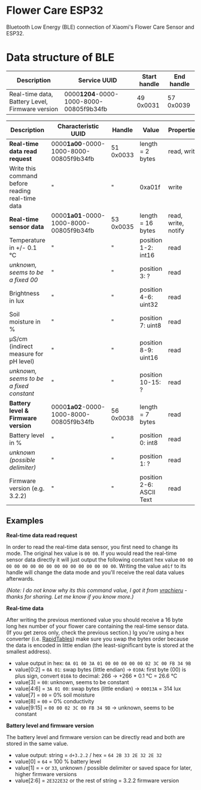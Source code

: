 # Flower Care ESP32

Bluetooth Low Energy (BLE) connection of Xiaomi's Flower Care Sensor and ESP32.

# Data structure of BLE

Description | Service UUID | Start  handle | End handle |
| ------ | ------ | ------ | ------ |
Real-time data, Battery Level, Firmware version | 0000**1204**-0000-1000-8000-00805f9b34fb | 49 0x0031 | 57 0x0039 |

Description | Characteristic UUID| Handle | Value | Properties |
| ------ | ------ | ------ | ------ | ------ |
**Real-time data read request** | 0000**1a00**-0000-1000-8000-00805f9b34fb| 51 0x0033 | length = 2 bytes | read, write |
Write this command before reading real-time data | " | " | 0xa01f | write |
**Real-time sensor data** | 0000**1a01**-0000-1000-8000-00805f9b34fb| 53 0x0035 | length = 16 bytes | read, write, notify |
Temperature in +/- 0.1 °C| " | " | position 1-2: int16 | read |
*unknown, seems to be a fixed 00* | " | " | position 3: ? | read |
Brightness in lux | " | " | position 4-6: uint32 | read |
Soil moisture in % | " | " | position 7: uint8 | read |
µS/cm (indirect measure for pH level) | " | " | position 8-9: uint16 | read |
*unknown, seems to be a fixed constant*  | " | " | position 10-15: ? | read | 
**Battery level & Firmware version** | 0000**1a02**-0000-1000-8000-00805f9b34fb| 56 0x0038 | length = 7 bytes | read |
Battery level in % | " | " | position 0: int8 | read |
*unknown (possible delimiter)* | " | " | position 1: ? | read |
Firmware version (e.g. 3.2.2) | " | " | position 2-6: ASCII Text | read |

## Examples

**Real-time data read request**

In order to read the real-time data sensor, you first need to change its mode.
The original hex value is `00 00`. If you would read the real-time sensor data directly it will just output the following constant hex value `00 00 00 00 00 00 00 00 00 00 00 00 00 00 00 00`. 
Writing the value `a01f` to its handle will change the data mode and you'll receive the real data values afterwards. 

*(Note: I do not know why its this command value, I got it from [vrachieru](https://github.com/vrachieru/xiaomi-flower-care-api) - thanks for sharing. Let me know if you know more.)*

**Real-time data**

After writing the previous mentioned value you should receive a 16 byte long hex number of your flower care containing the real-time sensor data. (If you get zeros only, check the previous section.) 
Ig you're using a hex converter (i.e. [RapidTables](https://www.rapidtables.com/convert/number/hex-to-decimal.html)) make sure you swap the bytes order because the data is encoded in little endian (the least-significant byte is stored at the smallest address).

* value output in hex: `0A 01 00 3A 01 00 00 00 00 00 02 3C 00 FB 34 9B` 
* value[0:2] = `0A 01`: swap bytes (little endian) -> `010A`: first byte (00) is plus sign, convert `010A` to decimal: 266 -> +266 * 0.1 °C = 26.6 °C
* value[3] = `00`: unknown, seems to be constant
* value[4:6] = `3A 01 00`: swap bytes (little endian) -> `00013A` = 314 lux
* value[7] = `00` = 0% soil moisture
* value[8] = `00` = 0% conductivity
* value[9:15] = `00 00 02 3C 00 FB 34 9B` -> unknown, seems to be constant

**Battery level and firmware version**

The battery level and firmware version can be directly read and both are stored in the same value.

* value output: string = `d+3.2.2` / hex = `64 2B 33 2E 32 2E 32` 
* value[0] = `64` = 100 % battery level
* value[1] = `+` or `33`, unknown / possible delimiter or saved space for later, higher firmware versions
* value[2:6] = `2E322E32`  or the rest of string = 3.2.2 firmware version

